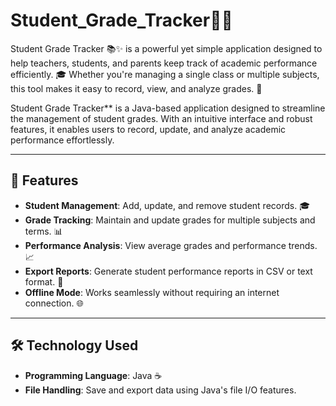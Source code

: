 # Student_Grade_Tracker🚀🚀
   Student Grade Tracker 📚✨  is a powerful yet simple application designed to help teachers, students, and parents keep track of academic performance efficiently. 🎓 Whether you're managing a single class or multiple subjects, this tool makes it easy to record, view, and analyze grades. 🌟

  Student Grade Tracker** is a Java-based application designed to streamline the management of student grades. With an intuitive interface and robust features, it enables users to record, update, and analyze academic performance effortlessly.  

---

## 🚀 Features  

- **Student Management**: Add, update, and remove student records. 🎓  
- **Grade Tracking**: Maintain and update grades for multiple subjects and terms. 📊  
- **Performance Analysis**: View average grades and performance trends. 📈  
- **Export Reports**: Generate student performance reports in CSV or text format. 📂  
- **Offline Mode**: Works seamlessly without requiring an internet connection. 🌐  

---

## 🛠️ Technology Used  

- **Programming Language**: Java ☕  
- **File Handling**: Save and export data using Java's file I/O features.
